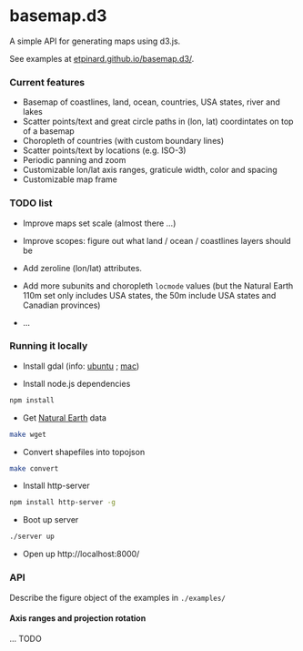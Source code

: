 # basemap.d3

A simple API for generating maps using d3.js.

See examples at [etpinard.github.io/basemap.d3/](http://etpinard.github.io/basemap.d3/).


### Current features

- Basemap of coastlines, land, ocean, countries, USA states, river and lakes
- Scatter points/text and great circle paths in (lon, lat) coordintates on top of a basemap
- Choropleth of countries (with custom boundary lines)
- Scatter points/text by locations (e.g. ISO-3)
- Periodic panning and zoom
- Customizable lon/lat axis ranges, graticule width, color and spacing
- Customizable map frame

### TODO list

- Improve maps set scale (almost there ...)

- Improve scopes: figure out what land / ocean / coastlines layers should be

- Add zeroline (lon/lat) attributes.

- Add more subunits and choropleth `locmode` values (but the Natural Earth 110m
  set only includes USA states, the 50m include USA states and Canadian
  provinces)

- ...

### Running it locally

- Install gdal (info:
  [ubuntu](http://www.sarasafavi.com/installing-gdalogr-on-ubuntu.html) ;
  [mac](https://trac.osgeo.org/gdal/wiki/BuildingOnMac))

- Install node.js dependencies
```bash
npm install
```


- Get [Natural Earth](http://www.naturalearthdata.com/downloads/) data
```bash
make wget
```

- Convert shapefiles into topojson
```bash
make convert
```

- Install http-server
```bash
npm install http-server -g
```

- Boot up server
```bash
./server up

```

- Open up http://localhost:8000/

### API

Describe the figure object of the examples in `./examples/`

#### Axis ranges and projection rotation

... TODO


